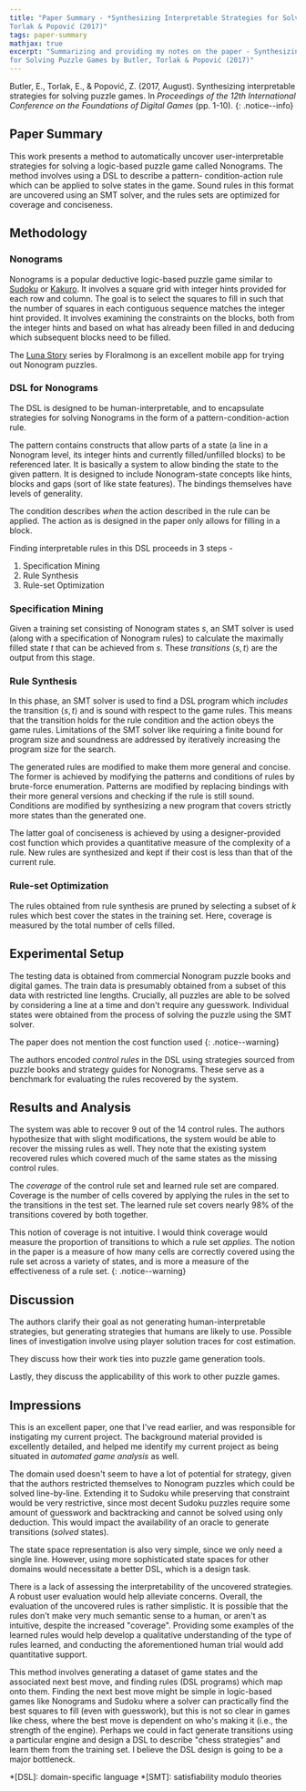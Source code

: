```yaml
---
title: "Paper Summary - *Synthesizing Interpretable Strategies for Solving Puzzle Games* by Butler,
Torlak & Popović (2017)"
tags: paper-summary
mathjax: true
excerpt: "Summarizing and providing my notes on the paper - Synthesizing Interpretable Strategies
for Solving Puzzle Games by Butler, Torlak & Popović (2017)"
---
```


Butler, E., Torlak, E., & Popović, Z. (2017, August). Synthesizing interpretable strategies for
solving puzzle games. In *Proceedings of the 12th International Conference on the Foundations of
Digital Games* (pp. 1-10).
[<i class="far fa-file-pdf"></i>](https://par.nsf.gov/servlets/purl/10049037)
{: .notice--info}

## Paper Summary

This work presents a method to automatically uncover user-interpretable strategies for solving a
logic-based puzzle game called Nonograms. The method involves using a DSL to describe a pattern-
condition-action rule which can be applied to solve states in the game. Sound rules in this format
are uncovered using an SMT solver, and the rules sets are optimized for coverage and conciseness.

## Methodology

### Nonograms

Nonograms is a popular deductive logic-based puzzle game similar to [Sudoku](https://en.wikipedia.org/wiki/Sudoku)
or [Kakuro](https://en.wikipedia.org/wiki/Kakuro). It involves
a square grid with integer hints provided for each row and column. The goal is to select the squares
to fill in such that the number of squares in each contiguous sequence matches the integer hint
provided. It involves examining the constraints on the blocks, both from the integer hints and based
on what has already been filled in and deducing which subsequent blocks need to be filled.

The [Luna Story](https://play.google.com/store/apps/details?id=com.healingjjam.picrossluna3&hl=en_US&gl=US)
series by Floralmong is an excellent mobile app for trying out Nonogram puzzles.

### DSL for Nonograms

The DSL is designed to be human-interpretable, and to encapsulate strategies for solving Nonograms
in the form of a pattern-condition-action rule.

The pattern contains constructs that allow parts of a state (a line in a Nonogram level, its integer
hints and currently filled/unfilled blocks) to be referenced later. It is basically a system to
allow binding the state to the given pattern. It is designed to include Nonogram-state concepts like
hints, blocks and gaps (sort of like state features). The bindings themselves have levels of
generality.

The condition describes *when* the action described in the rule can be applied. The action as is
designed in the paper only allows for filling in a block.

Finding interpretable rules in this DSL proceeds in 3 steps -

1. Specification Mining
2. Rule Synthesis
3. Rule-set Optimization

### Specification Mining

Given a training set consisting of Nonogram states $s$, an SMT solver is used (along with a specification
of Nonogram rules) to calculate the maximally filled state  $t$ that can be achieved from $s$. These
*transitions* $\langle s, t \rangle$ are the output from this stage.

### Rule Synthesis

In this phase, an SMT solver is used to find a DSL program which *includes* the transition
$\langle s, t \rangle$ and is sound with respect to the game rules. This means that the transition
holds for the rule condition and the action obeys the game rules. Limitations of the SMT solver like
requiring a finite bound for program size and soundness are addressed by iteratively increasing the
program size for the search.

The generated rules are modified to make them more general and concise. The former is achieved by
modifying the patterns and conditions of rules by brute-force enumeration. Patterns are modified by
replacing bindings with their more general versions and checking if the rule is still sound.
Conditions are modified by synthesizing a new program that covers strictly more states than the
generated one.

The latter goal of conciseness is achieved by using a designer-provided cost function which provides
a quantitative measure of the complexity of a rule. New rules are synthesized and kept if their cost
is less than that of the current rule.

### Rule-set Optimization

The rules obtained from rule synthesis are pruned by selecting a subset of $k$ rules which best
cover the states in the training set. Here, coverage is measured by the total number of cells filled.

## Experimental Setup

The testing data is obtained from commercial Nonogram puzzle books and digital games. The train data
is presumably obtained from a subset of this data with restricted line lengths. Crucially, all puzzles
are able to be solved by considering a line at a time and don't require any guesswork. Individual
states were obtained from the process of solving the puzzle using the SMT solver.

The paper does not mention the cost function used
{: .notice--warning}

The authors encoded *control rules* in the DSL using strategies sourced from puzzle books and
strategy guides for Nonograms. These serve as a benchmark for evaluating the rules recovered by the
system.

## Results and Analysis

The system was able to recover 9 out of the 14 control rules. The authors hypothesize that with
slight modifications, the system would be able to recover the missing rules as well. They note that
the existing system recovered rules which covered much of the same states as the missing control
rules.

The *coverage* of the control rule set and learned rule set are compared. Coverage is the number of
cells covered by applying the rules in the set to the transitions in the test set. The learned rule
set covers nearly $98\%$ of the transitions covered by both together.

This notion of coverage is not intuitive. I would think coverage would measure the proportion of
transitions to which a rule set *applies*. The notion in the paper is a measure of how many cells
are correctly covered using the rule set across a variety of states, and is more a measure of the
effectiveness of a rule set.
{: .notice--warning}

## Discussion

The authors clarify their goal as not generating human-interpretable strategies, but generating
strategies that humans are likely to use. Possible lines of investigation involve using player
solution traces for cost estimation.

They discuss how their work ties into puzzle game generation tools.

Lastly, they discuss the applicability of this work to other puzzle games.

## Impressions

This is an excellent paper, one that I've read earlier, and was responsible for instigating my
current project. The background material provided is excellently detailed, and helped me identify
my current project as being situated in *automated game analysis* as well.

The domain used doesn't seem to have a lot of potential for strategy, given that the authors
restricted themselves to Nonogram puzzles which could be solved line-by-line. Extending it to Sudoku
while preserving that constraint would be very restrictive, since most decent Sudoku puzzles require
some amount of guesswork and backtracking and cannot be solved using only deduction. This would
impact the availability of an oracle to generate transitions (*solved* states).

The state space representation is also very simple, since we only need a single line. However,
using more sophisticated state spaces for other domains would necessitate a better DSL, which is
a design task.

There is a lack of assessing the interpretability of the uncovered strategies. A robust user
evaluation would help alleviate concerns. Overall, the evaluation of the uncovered rules is rather
simplistic. It is possible that the rules don't make very much semantic sense to a human, or aren't
as intuitive, despite the increased "coverage". Providing some examples of the learned rules would
help develop a qualitative understanding of the type of rules learned, and conducting the aforementioned
human trial would add quantitative support.

This method involves generating a dataset of game states and the associated next best move, and
finding rules (DSL programs) which map onto them. Finding the next best move might be simple in
logic-based games like Nonograms and Sudoku where a solver can practically find the best squares to
fill (even with guesswork), but this is not so clear in games like chess, where the best move is
dependent on who's making it (i.e., the strength of the engine). Perhaps we could in fact generate
transitions using a particular engine and design a DSL to describe "chess strategies" and learn
them from the training set. I believe the DSL design is going to be a major bottleneck.

*[DSL]: domain-specific language
*[SMT]: satisfiability modulo theories
